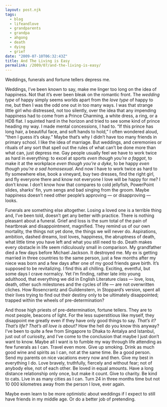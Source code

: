 ```yaml
---
layout: post.njk
tags:
  - blog
  - lifeandlove
  - grandparents
  - grandpa 
  - ahgong
  - death
  - dying
  - grief
date: "2009-07-10T06:32:43Z"
title: And The Living is Easy
permalink: /2009/07/and-the-living-is-easy/
---
```


Weddings, funerals and fortune tellers depress me.

Weddings, I’ve been known to say, make me linger too long on the idea of happiness. Not that it’s ever been bleak on the romantic front. The _wedding type_ of happy simply seems worlds apart from the _love type_ of happy to me, but then I was the odd one out in too many ways. I was that strange little girl who distressed, not too silently, over the idea that any impending happiness had to come from a Prince Charming, a white dress, a ring, or a HDB flat. I squinted hard in the horizon and tried to see some kind of prince heading my way. I made mental concessions, I had to. “If this prince has long hair, a beautiful face, and soft hands to hold,” I often wondered aloud, “then I guess it’s okay.” Maybe that’s why I didn’t have too many friends in primary school. I like the idea of marriage. But weddings, and ceremonies or rituals of any sort that spell out the rules of what can’t be done more than what can, just depress me. Gay people usually feel we have to work twice as hard in everything: to excel at sports _even though you’re a faggot_, to make it at the workplace _even though you’re a dyke_, to be happy _even though you’re a sad homosexual_. And now I have to work twice as hard to fly somewhere else, book a vineyard, buy two dresses, find the right girl, and fly everyone there and know not everyone I love will be happy for me? I don’t know. I don’t know how that compares to cold jellyfish, PowerPoint slides, sharks’ fin, yum sengs and bad singing from the groom. Maybe happiness doesn’t need other people’s approving — or disapproving — looks.

Funerals are something else altogether. Losing a loved one is a terrible thing and, I’ve been told, doesn’t get any better with practice. There is nothing pleasant about a funeral. Grief and loss is the sum total of the pain of heartbreak and disappointment, magnified. They remind us of our own mortality, the things not yet done, the things we will never do. Aspirations, ambition, dashed dreams, lost loves, happiness, the abruptness of death, what little time you have left and what you still need to do. Death makes every obstacle in life seem ridiculously small in comparison. My grandfather died a few days before Michael Jackson. It destroyed me. My ex is getting married in three countries to the same person, just a few months after my niece was born and a few days after one of my good friends gave birth. It’s supposed to be revitalizing. I find this all chilling. Exciting, eventful, but some days I crave normalcy. Yet I’m finding, rather late into young adulthood, that everything we did in English Literature class — love, loss, death, other such milestones and the cycles of life — are not overwritten cliches. How Rosencrantz and Guildenstern, in Stoppard’s version, spent all their lives trying to find out their destiny only to be ultimately disappointed; trapped within the wheels of pre-determination?

And those high priests of pre-determination, fortune tellers. They are to most people, beacons of light. For the less superstitious like myself, they disappoint me greatly even if they have only good things to say. _That’s it? That’s life? That’s all love is about?_ How the hell do you know this anyway? I’ve been to quite a few from Singapore to Dhaka to Antalya and Istanbul, just out of curiosity, and I’ve come to the conclusion that maybe I just don’t want to know. Maybe all I want is to fumble my way through life attending as few funerals as I can. Travel even more. Give up smoking. Drink as much good wine and spirits as I can, not at the same time. Be a good person. Send my parents on nice vacations every now and then. Give my best in everything I do. Love bravely, truthfully, fiercely and without fear; not of anybody else, not of each other. Be loved in equal amounts. Have a long distance relationship only once, but make it count. Give to charity. Be kind to cats. Live in as many cities as I can. Turn 24 in three months time but not 10 000 kilometres away from the person I love, ever again.

Maybe even learn to be more optimistic about weddings if I expect to still have friends in my middle age. Or do a better job of pretending.
